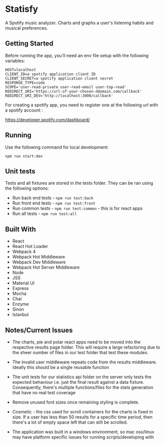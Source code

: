 # Statisfy

A Spotify music analyzer. Charts and graphs a user's listening habits and musical preferences.

## Getting Started

Before running the app, you'll need an env file setup with the following variables: 

```
HOST=localhost
CLIENT_ID=a spotify application client ID
CLIENT_SECRET=a spotify application client secret
RESPONSE_TYPE=code
SCOPE='user-read-private user-read-email user-top-read'
REDIRECT_URI='https://url-of-your-chosen-ddomain.com/callback'
REDIRECT_URI_DEV='http://localhost:3000/callback'
```

For creating a spotify app, you need to register one at the following url with a spotify account : 

https://developer.spotify.com/dashboard/

## Running

Use the following command for local development: 

```npm run start:dev``` 

## Unit tests

Tests and all fixtures are stored in the tests folder. They can be ran using the following options: 

- Run back end tests - ```npm run test:back```
- Run front end tests - ```npm run test:front```
- Run common tests - ```npm run test:common``` - this is for react apps
- Run all tests - ```npm run test:all``` 

## Built With

* React
* React Hot Loader 
* Webpack 4
* Webpack Hot Middleware
* Webpack Dev Middleware
* Webpack Hot Server Middleware
* Node
* JSS
* Material UI
* Express
* Mocha
* Chai
* Enzyme 
* Sinon
* Istanbul

## Notes/Current Issues

* The charts, pie and polar react apps need to be moved into the  respective results page folder. This will require a large refactoring due to the sheer number of files in our test folder that test these modules.

* The invalid user middleware repeats code from the results middleware. Ideally this should be a single reusable function 

* The unit tests for our statistics api folder on the server only tests the expected behaviour i.e. just the final result against a data fixture. Consequently, there's multiple functions/files for the stats generation that have no real test coverage

* Remove unused font sizes once remaining styling is complete.

* Cosmetic - the css used for scroll containers for the charts is fixed in size. If a user has less than 50 results for a specific time period, then there's a lot of empty space left that can still be scrolled.

* The application was built in a windows environment, so mac osx/linux may have platform specific issues for running scripts/developing with